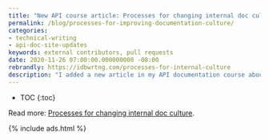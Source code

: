 ```yaml
---
title: "New API course article: Processes for changing internal doc culture"
permalink: /blog/processes-for-improving-documentation-culture/
categories:
- technical-writing
- api-doc-site-updates
keywords: external contributors, pull requests
date: 2020-11-26 07:00:00.000000000 -08:00
rebrandly: https://idbwrtng.com/processes-for-internal-culture
description: "I added a new article in my API documentation course about processes for changing internal doc culture. One of the most influential aspects that will determine your experience as a technical writer is the company's documentation culture and environment. If you find yourself in an organization with a poor documentation culture, it can be difficult if not impossible to change it. Poor documentation culture/environments lead to a high turnover on doc teams, loss of motivation for existing writers (especially as their colleagues constantly leave, which increases the workload), and contributes to a downward spiral of tasks you can never quite get a handle on. In this topic, I outline six strategies you can implement to influence change in your company's documentation culture."
---
```


* TOC
{:toc}

Read more: [Processes for changing internal doc culture](/learnapidoc/docapis_changing_internal_doc_culture.html).

{% include ads.html %}
